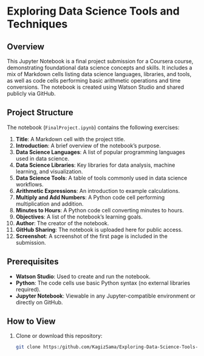 # Exploring Data Science Tools and Techniques

## Overview
This Jupyter Notebook is a final project submission for a Coursera course, demonstrating foundational data science concepts and skills. It includes a mix of Markdown cells listing data science languages, libraries, and tools, as well as code cells performing basic arithmetic operations and time conversions. The notebook is created using Watson Studio and shared publicly via GitHub.

## Project Structure
The notebook (`FinalProject.ipynb`) contains the following exercises:
1. **Title**: A Markdown cell with the project title.
2. **Introduction**: A brief overview of the notebook’s purpose.
3. **Data Science Languages**: A list of popular programming languages used in data science.
4. **Data Science Libraries**: Key libraries for data analysis, machine learning, and visualization.
5. **Data Science Tools**: A table of tools commonly used in data science workflows.
6. **Arithmetic Expressions**: An introduction to example calculations.
7. **Multiply and Add Numbers**: A Python code cell performing multiplication and addition.
8. **Minutes to Hours**: A Python code cell converting minutes to hours.
9. **Objectives**: A list of the notebook’s learning goals.
10. **Author**: The creator of the notebook.
11. **GitHub Sharing**: The notebook is uploaded here for public access.
12. **Screenshot**: A screenshot of the first page is included in the submission.

## Prerequisites
- **Watson Studio**: Used to create and run the notebook.
- **Python**: The code cells use basic Python syntax (no external libraries required).
- **Jupyter Notebook**: Viewable in any Jupyter-compatible environment or directly on GitHub.

## How to View
1. Clone or download this repository:  
   ```bash
   git clone https:/github.com/KagizSama/Exploring-Data-Science-Tools-and-Techniques.git
